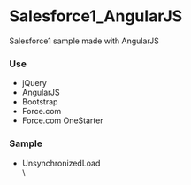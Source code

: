 # Salesforce1_AngularJS
Salesforce1 sample made with AngularJS

<h3>Use</h3>
<ul>
  <li>jQuery</li>
  <li>AngularJS</li>
  <li>Bootstrap</li>
  <li>Force.com</li>
  <li>Force.com OneStarter</li>
</ul>

<h3>Sample</h3>
<ul>
  <li>UnsynchronizedLoad</li>\
</ul>
